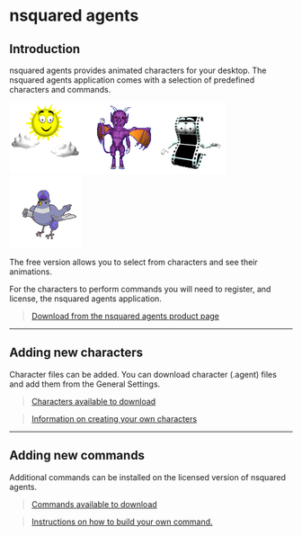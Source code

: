 # nsquared agents

## Introduction

nsquared agents provides animated characters for your desktop. The nsquared agents application comes with a selection of predefined characters and commands.

![nsquared agents image](./Docs/images/weather.png)![nsquared agents image](./Docs/images/imp.png)![nsquared agents image](./Docs/images/movie.png)![nsquared agents image](./Docs/images/pigeon.png)

The free version allows you to select from characters and see their animations.

For the characters to perform commands you will need to register, and license, the nsquared agents application.

> [Download from the nsquared agents product page](https://nsquared.com.au/products/agents)

---

## Adding new characters

Character files can be added. You can download character (.agent) files and add them from the General Settings.

> [Characters available to download](./Docs/Characters/Index)

> [Information on creating your own characters](./Docs/Characters/Creating%20a%20Simple%20Character)

---

## Adding new commands

Additional commands can be installed on the licensed version of nsquared agents.

> [Commands available to download](./Docs/Commands/Index)

> [Instructions on how to build your own command.](./Docs/Commands/Building%20a%20Simple%20Command)
